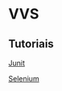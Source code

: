 # VVS

## Tutoriais

[Junit](junit.md)

[Selenium](selenium.md)

<!-- 
# Slides

[slide base](slides/slide-base/index.html)
-->